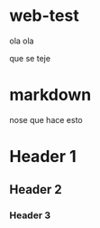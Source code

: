 # web-test
ola ola

que se teje

# markdown

nose que hace esto

# Header 1
## Header 2
### Header 3
